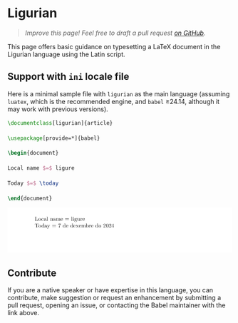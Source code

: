 # Ligurian

<blockquote>
  <p><em>Improve this page! Feel free to draft a pull request <a href="https://github.com/latex3/babel/tree/docs/docs">on GitHub</a>.</em></p>
</blockquote>

This page offers basic guidance on typesetting a LaTeX document in the
Ligurian language using the Latin script.

## Support with `ini` locale file

Here is a minimal sample file with `ligurian` as the main language
(assuming `luatex`, which is the recommended engine, and `babel` ≥24.14,
although it may work with previous versions).

```tex
\documentclass[ligurian]{article}

\usepackage[provide=*]{babel}

\begin{document}

Local name $=$ ligure

Today $=$ \today

\end{document}
```

![](../media/locale-ligurian.png)

## Contribute

If you are a native speaker or have expertise in this language, you can
contribute, make suggestion or request an enhancement by submitting a
pull request, opening an issue, or contacting the Babel maintainer with
the link above.
